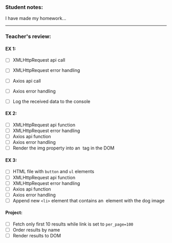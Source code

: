### Student notes:

I have made my homework...

---

### Teacher's review:

#### EX 1:
- [ ] XMLHttpRequest api call
- [ ] XMLHttpRequest error handling
- [ ] Axios api call
- [ ] Axios error handling
- [ ] Log the received data to the console


#### EX 2:
- [ ] XMLHttpRequest api function
- [ ] XMLHttpRequest error handling
- [ ] Axios api function
- [ ] Axios error handling
- [ ] Render the img property into an <img> tag in the DOM

#### EX 3:
- [ ] HTML file with `button` and `ul` elements
- [ ] XMLHttpRequest api function
- [ ] XMLHttpRequest error handling
- [ ] Axios api function
- [ ] Axios error handling
- [ ] Append new `<li>` element that contains an <img> element with the dog image

#### Project: 
- [ ] Fetch only first 10 results while link is set to `per_page=100`
- [ ] Order results by name
- [ ] Render results to DOM
